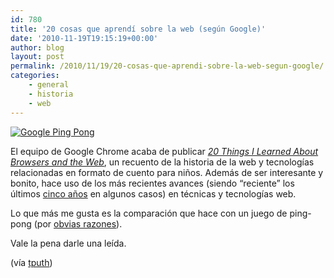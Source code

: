```yaml
---
id: 780
title: '20 cosas que aprendí sobre la web (según Google)'
date: '2010-11-19T19:15:19+00:00'
author: blog
layout: post
permalink: /2010/11/19/20-cosas-que-aprendi-sobre-la-web-segun-google/
categories:
    - general
    - historia
    - web
---
```


[![](/blog/wp-content/uploads/2010/11/googlepong.png "Google Ping Pong")](http://www.20thingsilearned.com/)

El equipo de Google Chrome acaba de publicar *[20 Things I Learned About Browsers and the Web](http://20thingsilearned.com/)*, un recuento de la historia de la web y tecnologías relacionadas en formato de cuento para niños. Además de ser interesante y bonito, hace uso de los más recientes avances (siendo “reciente” los últimos [cinco años](http://en.wikipedia.org/wiki/Cascading_Style_Sheets#CSS_3) en algunos casos) en técnicas y tecnologías web.

Lo que más me gusta es la comparación que hace con un juego de ping-pong (por [obvias razones](http://www.pingpongestudio.com)).

Vale la pena darle una leída.

(vía [tputh](http://twitter.com/#!/tputh/status/5749338105970688))